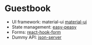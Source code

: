 # Guestbook
* UI framework: material-ui [material-ui](https://material-ui.com/)
* State management: [easy-peasy](https://easy-peasy.now.sh/)
* Forms: [react-hook-form](https://react-hook-form.com/)
* Dummy API: [json-server](https://github.com/typicode/json-server)